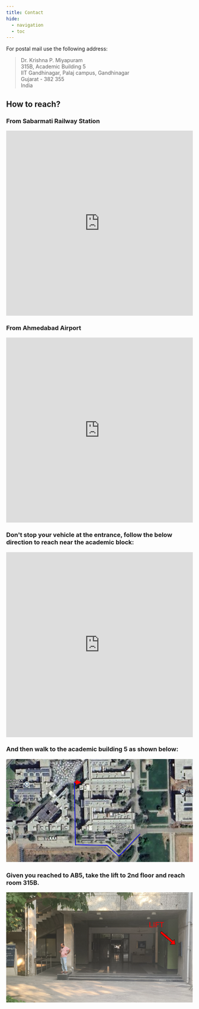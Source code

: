 ```yaml
---
title: Contact
hide:
  - navigation
  - toc
---
```


For postal mail use the following address:

> Dr. Krishna P. Miyapuram <br>
> 315B, Academic Building 5 <br>
> IIT Gandhinagar, Palaj campus, Gandhinagar <br>
> Gujarat - 382 355 <br>
> India

## How to reach?
<div class="custom_row">
    <div class="custom_col-6">
        <h3>From Sabarmati Railway Station</h3>
        <div style="max-width:100%;overflow:hidden;color:red;width:100%;height:500px;"><div id="embed-map-display" style="height:100%; width:100%;max-width:100%;"><iframe style="height:100%;width:100%;border:0;" frameborder="0" src="https://www.google.com/maps/embed?pb=!1m28!1m12!1m3!1d58698.40349586439!2d72.5980268265395!3d23.146457169309013!2m3!1f0!2f0!3f0!3m2!1i1024!2i768!4f13.1!4m13!3e0!4m5!1s0x395e8346579448e9%3A0x2f0bcbde28d0f97e!2sSabarmati%20BG%20Railway%20Station%2C%20Sabarmati%20Railway%20Station%20Overpass%2C%20Ram%20Nagar%2C%20Sabarmati%2C%20Ahmedabad%2C%20Gujarat!3m2!1d23.077021!2d72.5888049!4m5!1s0x395c2ba5c2c5d46d%3A0x8cc8076ff6a5952c!2sGate%201%2C%20IIT%20Gandhinagar%2C%20Gandhinagar%2C%20Gujarat%20382055!3m2!1d23.215709!2d72.6930272!5e0!3m2!1sen!2sin!4v1735398166605!5m2!1sen!2sin"></iframe></div><style>#embed-map-display .text-marker{}.map-generator{max-width: 100%; max-height: 100%; background: none;</style>
        </div>
    </div>
    <div class="custom_col-6">
        <h3>From Ahmedabad Airport</h3>
        <div style="max-width:100%;overflow:hidden;color:red;width:100%;height:500px;"><div id="embed-map-display" style="height:100%; width:100%;max-width:100%;"><iframe style="height:100%;width:100%;border:0;" frameborder="0" src="https://www.google.com/maps/embed?pb=!1m28!1m12!1m3!1d117383.93447623272!2d72.58745580965568!3d23.161148755432837!2m3!1f0!2f0!3f0!3m2!1i1024!2i768!4f13.1!4m13!3e0!4m5!1s0x395e814e9704ec85%3A0x90dd00e5a99ba47a!2sSardar%20Vallabhbhai%20Patel%20International%20Airport%20(AMD)%2C%20Hansol%2C%20Ahmedabad%2C%20Gujarat!3m2!1d23.076396199999998!2d72.63099969999999!4m5!1s0x395c2ba5c2c5d46d%3A0x8cc8076ff6a5952c!2sGate%201%2C%20IIT%20Gandhinagar%2C%20Gandhinagar%2C%20Gujarat%20382055!3m2!1d23.215709!2d72.6930272!5e0!3m2!1sen!2sin!4v1735398223784!5m2!1sen!2sin"></iframe></div><style>#embed-map-display .text-marker{}.map-generator{max-width: 100%; max-height: 100%; background: none;</style></div>
    </div>
</div>

### Don't stop your vehicle at the entrance, follow the below direction to reach near the academic block:

<div style="max-width:100%;overflow:hidden;color:red;width:100%;height:500px;"><div id="embed-map-display" style="height:100%; width:100%;max-width:100%;"><iframe style="height:100%;width:100%;border:0;" frameborder="0" src="https://www.google.com/maps/embed?pb=!1m26!1m12!1m3!1d4578.690819792013!2d72.68690787606126!3d23.2149706591195!2m3!1f0!2f0!3f0!3m2!1i1024!2i768!4f13.1!4m11!3e0!4m5!1s0x395c2ba5c2c5d46d%3A0x8cc8076ff6a5952c!2sGate%201%2C%20IIT%20Gandhinagar%2C%20Gandhinagar%2C%20Gujarat!3m2!1d23.215709!2d72.6930272!4m3!3m2!1d23.2132765!2d72.6859128!5e1!3m2!1sen!2sin!4v1735396585143!5m2!1sen!2sin"></iframe></div><style>#embed-map-display .text-marker{}.map-generator{max-width: 100%; max-height: 100%; background: none;</style></div>

### And then walk to the academic building 5 as shown below:

![to ab5](/assets/direction/toab5.png)

### Given you reached to AB5, take the lift to 2nd floor and reach room 315B.

![ab5](/assets/direction/ab5.png)



